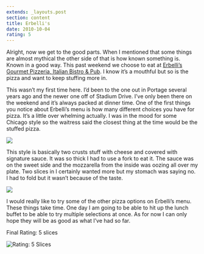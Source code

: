 ```yaml
---
extends: _layouts.post
section: content
title: Erbelli's
date: 2010-10-04
rating: 5
---
```


Alright, now we get to the good parts. When I mentioned that some things are almost mythical the other side of that is how known something is. Known in a good way. This past weekend we choose to eat at [Erbelli’s Gourmet Pizzeria, Italian Bistro & Pub](http://www.erbellis.com/). I know it’s a mouthful but so is the pizza and want to keep stuffing more in.

This wasn’t my first time here. I’d been to the one out in Portage several years ago and the newer one off of Stadium Drive. I’ve only been there on the weekend and it’s always packed at dinner time. One of the first things you notice about Erbelli’s menu is how many different choices you have for pizza. It’s a little over whelming actually. I was in the mood for some Chicago style so the waitress said the closest thing at the time would be the stuffed pizza.

[![](http://farm6.static.flickr.com/5180/5590803960_920e89081b.jpg)](http://www.flickr.com/photos/joefearnley/5590803960/ "Untitled by joefearnley, on Flickr")

This style is basically two crusts stuff with cheese and covered with signature sauce. It was so thick I had to use a fork to eat it. The sauce was on the sweet side and the mozzarella from the inside was oozing all over my plate. Two slices in I certainly wanted more but my stomach was saying no. I had to fold but it wasn’t because of the taste.

[![](http://farm6.static.flickr.com/5024/5590803468_d51f1ed06e.jpg)](http://www.flickr.com/photos/joefearnley/5590803468/ "Untitled by joefearnley, on Flickr")

I would really like to try some of the other pizza options on Erbelli’s menu. These things take time. One day I am going to be able to hit up the lunch buffet to be able to try multiple selections at once. As for now I can only hope they will be as good as what I’ve had so far.

Final Rating: 5 slices

![Rating: 5 Slices](/assets/img/pizza5_sm.jpg)